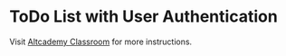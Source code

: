 # ToDo List with User Authentication

Visit [Altcademy Classroom](https://www.altcademy.com/classroom/) for more instructions.
